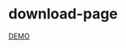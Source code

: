# download-page

[DEMO](https://vladskoromnyi.github.io/download-page/index.html](https://vladskoromnyi.github.io/download-page/src/))
